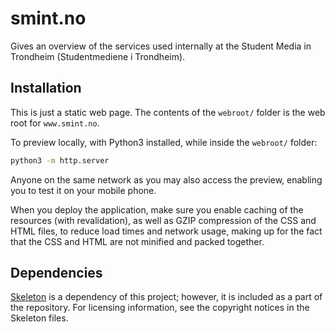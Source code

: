# smint.no
Gives an overview of the services used internally at the Student Media in Trondheim (Studentmediene i Trondheim).

## Installation
This is just a static web page. The contents of the `webroot/` folder is the web root for `www.smint.no`.

To preview locally, with Python3 installed, while inside the `webroot/` folder:

```sh
python3 -m http.server
```

Anyone on the same network as you may also access the preview, enabling you to test it on your mobile phone.

When you deploy the application, make sure you enable caching of the resources (with revalidation), as well as GZIP
compression of the CSS and HTML files, to reduce load times and network usage, making up for the fact that the CSS and
HTML are not minified and packed together.

## Dependencies

[Skeleton](http://getskeleton.com) is a dependency of this project; however, it is included as a part of the
repository. For licensing information, see the copyright notices in the Skeleton files.
